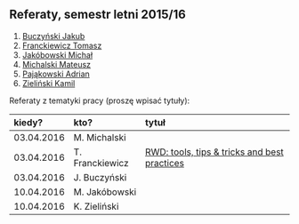 ## Referaty, semestr letni 2015/16

1. [Buczyński Jakub](https://github.com/jbuczynski/magisterka)
1. [Franckiewicz Tomasz](https://github.com/tfranckiewicz/mgr)
1. [Jakóbowski Michał](https://github.com/micool91/praca-mag)
1. [Michalski Mateusz](https://github.com/matismatis93/SemMgr)
1. [Pająkowski Adrian](https://github.com/apajakowski/magisterka)
1. [Zieliński Kamil](https://github.com/laikkk/praca-magisterska)

Referaty z tematyki pracy (proszę wpisać tytuły):

| kiedy?     | kto?            | tytuł |
| :--------- | :-------------- | :---- |
| 03.04.2016 | M. Michalski    |       |
| 03.04.2016 | T. Franckiewicz |[RWD: tools, tips & tricks and best practices](https://prezi.com/cr11l8usmabw/rwd/) |
| 03.04.2016 | J. Buczyński    |       |
| 10.04.2016 | M. Jakóbowski   |       |
| 10.04.2016 | K. Zieliński    |       |
